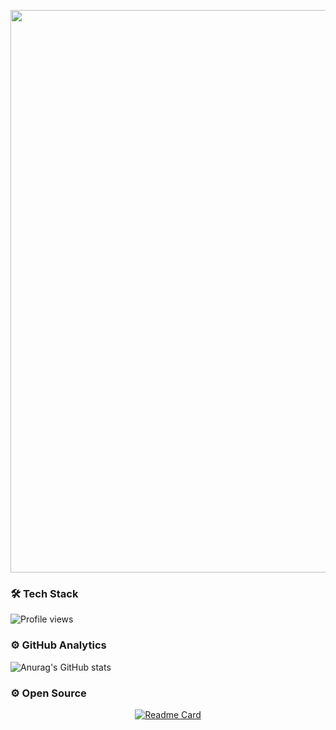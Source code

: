 <p align="center">
  <img width="900" src="https://github.com/Ivanovic346/Ivanovic346/blob/main/1616094691_14340_hd-_online-video-cutter.com_-_1_.gif">
</p>

### 🛠  Tech Stack

![Profile views](https://img.shields.io/static/v1?style=for-the-badge&label=&message=Html%2BCSS3&color=0d1117)



### ⚙️  GitHub Analytics

![Anurag's GitHub stats](https://github-readme-stats.vercel.app/api?username=Ivanovic346&theme=dark&border_color=0d1117&bg_color=0d1117)

### ⚙️  Open Source


<div align="center">

[![Readme Card](https://github-readme-stats.vercel.app/api/pin/?username=xoheveras&repo=Xinoro&theme=dark&border_color=0d1117&bg_color=0d1117)](https://github.com/xoheveras/Xinoro)
  
</div>
